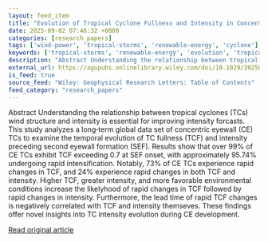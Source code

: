 ```yaml
---
layout: feed_item
title: "Evolution of Tropical Cyclone Fullness and Intensity in Concentric Eyewall Formation: A Statistical Analysis"
date: 2025-09-02 07:46:32 +0000
categories: [research_papers]
tags: ['wind-power', 'tropical-storms', 'renewable-energy', 'cyclone']
keywords: ['tropical-storms', 'renewable-energy', 'evolution', 'tropical', 'wind-power', 'cyclone']
description: "Abstract Understanding the relationship between tropical cyclones (TCs) wind structure and intensity is essential for improving intensity forcasts"
external_url: https://agupubs.onlinelibrary.wiley.com/doi/10.1029/2025GL115158?af=R
is_feed: true
source_feed: "Wiley: Geophysical Research Letters: Table of Contents"
feed_category: "research_papers"
---
```


Abstract Understanding the relationship between tropical cyclones (TCs) wind structure and intensity is essential for improving intensity forcasts. This study analyzes a long‐term global data set of concentric eyewall (CE) TCs to examine the temporal evolution of TC fullness (TCF) and intensity preceding second eyewall formation (SEF). Results show that over 99% of CE TCs exhibit TCF exceeding 0.7 at SEF onset, with approximately 95.74% undergoing rapid intensification. Notably, 73% of CE TCs experience rapid changes in TCF, and 24% experience rapid changes in both TCF and intensity. Higher TCF, greater intensity, and more favorable environmental conditions increase the likelyhood of rapid changes in TCF followed by rapid changes in intensity. Furthermore, the lead time of rapid TCF changes is negatively correlated with TCF and intensity themseves. These findings offer novel insights into TC intensity evolution during CE development.

[Read original article](https://agupubs.onlinelibrary.wiley.com/doi/10.1029/2025GL115158?af=R)
